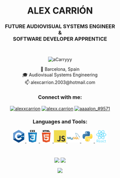 <h1 align="center">
  <strong>
    ALEX CARRIÓN
  </strong>
</h1>

<h3 align="center">
  FUTURE AUDIOVISUAL SYSTEMS ENGINEER <br>
  & <br>
  SOFTWARE DEVELOPER APPRENTICE
</h3>

<br>

<p align="center"> <img src="https://komarev.com/ghpvc/?username=aCarryyy&label=Profile%20views&color=0e75b6&style=flat" alt="aCarryyy" /> </p>

<div align="center">
  📍 Barcelona, Spain <br>
  🎓 Audiovisual Systems Engineering <br>
  📫 alexcarrion.2003@hotmail.com
</div>
<h3 align="center">Connect with me:</h3>
<p align="center">
  <a href="https://twitter.com/alexxcarrion" target="blank"><img align="center" src="https://raw.githubusercontent.com/rahuldkjain/github-profile-readme-generator/master/src/images/icons/Social/twitter.svg" alt="alexxcarrion" height="30" width="40" /></a>
  <a href="https://instagram.com/alexx.carrion" target="blank"><img align="center" src="https://raw.githubusercontent.com/rahuldkjain/github-profile-readme-generator/master/src/images/icons/Social/instagram.svg" alt="alexx.carrion" height="30" width="40" /></a>
  <a href="https://discord.gg/aaaalon_#9571" target="blank"><img align="center" src="https://raw.githubusercontent.com/rahuldkjain/github-profile-readme-generator/master/src/images/icons/Social/discord.svg" alt="aaaalon_#9571" height="30" width="40" /></a>
</p>

<h3 align="center">Languages and Tools:</h3>
<p align="center"> <a href="https://www.w3schools.com/cpp/" target="_blank" rel="noreferrer"> <img src="https://raw.githubusercontent.com/devicons/devicon/master/icons/cplusplus/cplusplus-original.svg" alt="cplusplus" width="40" height="40"/> </a> <a href="https://www.w3schools.com/css/" target="_blank" rel="noreferrer"> <img src="https://raw.githubusercontent.com/devicons/devicon/master/icons/css3/css3-original-wordmark.svg" alt="css3" width="40" height="40"/> </a> <a href="https://www.w3.org/html/" target="_blank" rel="noreferrer"> <img src="https://raw.githubusercontent.com/devicons/devicon/master/icons/html5/html5-original-wordmark.svg" alt="html5" width="40" height="40"/> </a> <a href="https://developer.mozilla.org/en-US/docs/Web/JavaScript" target="_blank" rel="noreferrer"> <img src="https://raw.githubusercontent.com/devicons/devicon/master/icons/javascript/javascript-original.svg" alt="javascript" width="40" height="40"/> </a> <a href="https://www.mysql.com/" target="_blank" rel="noreferrer"> <img src="https://raw.githubusercontent.com/devicons/devicon/master/icons/mysql/mysql-original-wordmark.svg" alt="mysql" width="40" height="40"/> </a> <a href="https://www.python.org" target="_blank" rel="noreferrer"> <img src="https://raw.githubusercontent.com/devicons/devicon/master/icons/python/python-original.svg" alt="python" width="40" height="40"/> </a> <a href="https://reactjs.org/" target="_blank" rel="noreferrer"> <img src="https://raw.githubusercontent.com/devicons/devicon/master/icons/react/react-original-wordmark.svg" alt="react" width="40" height="40"/> </a> 
</p>
<br>

<p align="center">
  <img height="180em" src="https://github-readme-stats-eight-theta.vercel.app/api?username=aCarryyy&show_icons=true&theme=algolia&include_all_commits=true&count_private=true"/>
  <img height="180em" src="https://github-readme-stats-eight-theta.vercel.app/api/top-langs/?username=aCarryyy&layout=compact&langs_count=8&theme=algolia" />
</p>

<div align="center">
  <img src="https://img.shields.io/badge/Thanks%20for%20visiting-black?style=for-the-badge&logo=github&labelColor=blue" height="35" />
</div>
